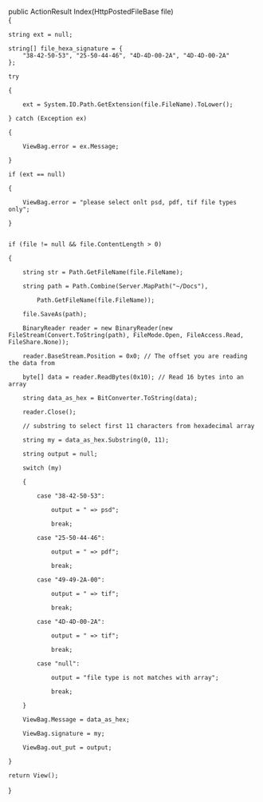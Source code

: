 public ActionResult Index(HttpPostedFileBase file)  
{  
  
    string ext = null;  
  
    string[] file_hexa_signature = {  
        "38-42-50-53", "25-50-44-46", "4D-4D-00-2A", "4D-4D-00-2A"  
    };  
  
    try  
  
    {  
  
        ext = System.IO.Path.GetExtension(file.FileName).ToLower();  
  
    } catch (Exception ex)  
  
    {  
  
        ViewBag.error = ex.Message;  
  
    }  
  
    if (ext == null)  
  
    {  
  
        ViewBag.error = "please select onlt psd, pdf, tif file types only";  
  
    }  
  
  
    if (file != null && file.ContentLength > 0)  
  
    {  
  
        string str = Path.GetFileName(file.FileName);  
  
        string path = Path.Combine(Server.MapPath("~/Docs"),  
  
            Path.GetFileName(file.FileName));  
  
        file.SaveAs(path);  
  
        BinaryReader reader = new BinaryReader(new FileStream(Convert.ToString(path), FileMode.Open, FileAccess.Read, FileShare.None));  
  
        reader.BaseStream.Position = 0x0; // The offset you are reading the data from  
  
        byte[] data = reader.ReadBytes(0x10); // Read 16 bytes into an array  
  
        string data_as_hex = BitConverter.ToString(data);  
  
        reader.Close();  
  
        // substring to select first 11 characters from hexadecimal array  
  
        string my = data_as_hex.Substring(0, 11);  
  
        string output = null;  
  
        switch (my)  
  
        {  
  
            case "38-42-50-53":  
  
                output = " => psd";  
  
                break;  
  
            case "25-50-44-46":  
  
                output = " => pdf";  
  
                break;  
  
            case "49-49-2A-00":  
  
                output = " => tif";  
  
                break;  
  
            case "4D-4D-00-2A":  
  
                output = " => tif";  
  
                break;  
  
            case "null":  
  
                output = "file type is not matches with array";  
  
                break;  
  
        }  
  
        ViewBag.Message = data_as_hex;  
  
        ViewBag.signature = my;  
  
        ViewBag.out_put = output;  
  
    }  
  
    return View();  
  
}  

